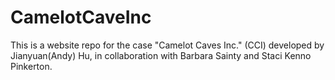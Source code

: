 # CamelotCaveInc

This is a website repo for the case "Camelot Caves Inc." (CCI) developed by Jianyuan(Andy) Hu, in collaboration with Barbara Sainty and Staci Kenno Pinkerton.